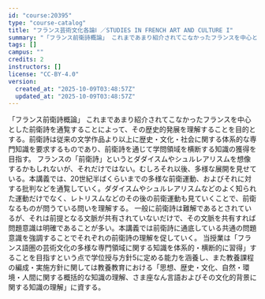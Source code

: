 ```yaml
---
id: "course:20395"
type: "course-catalog"
title: "フランス芸術文化各論Ⅰ ／STUDIES IN FRENCH ART AND CULTURE I"
summary: "「フランス前衛詩概論」 これまであまり紹介されてこなかったフランスを中心とした前衛詩を通覧することによって、その歴史的発展を理解することを目的とする。前衛詩は従来の文学作品より以上に歴史・文化・社会に関する体系的な専門知識を要求するものであ…"
tags: []
campus: ""
credits: 2
instructors: []
license: "CC-BY-4.0"
version:
  created_at: "2025-10-09T03:48:57Z"
  updated_at: "2025-10-09T03:48:57Z"
---
```

「フランス前衛詩概論」 これまであまり紹介されてこなかったフランスを中心とした前衛詩を通覧することによって、その歴史的発展を理解することを目的とする。前衛詩は従来の文学作品より以上に歴史・文化・社会に関する体系的な専門知識を要求するものであり、前衛詩を通じて学問領域を横断する知識の獲得を目指す。 フランスの「前衛詩」というとダダイスムやシュルレアリスムを想像するかもしれないが、それだけではない。むしろそれ以後、多様な展開を見せている。本講義では、20世紀半ばくらいまでの多様な前衛運動、およびそれに対する批判などを通覧していく。ダダイスムやシュルレアリスムなどのよく知られた運動だけでなく、レトリスムなどのその後の前衛運動も見ていくことで、前衛なるものが問うている問いを理解する。 一般に前衛詩は難解であるとされているが、それは前提となる文脈が共有されていないだけで、その文脈を共有すれば問題意識は明確であることが多い。本講義では前衛詩に通底している共通の問題意識を強調することでそれぞれの前衛詩の理解を促していく。 当授業は「フランス語圏の芸術文化の多様な専門領域に関する知識を体系的・横断的に習得」することを目指すという点で学位授与方針5に定める能力を涵養し、また教養課程の編成・実施方針に関しては教養教育における「思想、歴史・文化、自然・環境・人間に関する概括的な知識の理解、さま座なん言語およびその文化的背景に関する知識の理解」に資する。
